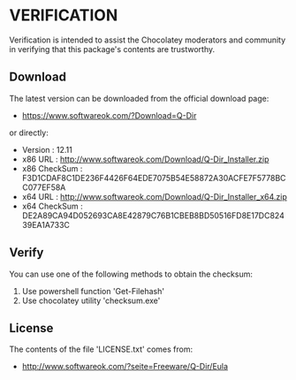 # VERIFICATION
Verification is intended to assist the Chocolatey moderators and community in verifying that this package's contents are trustworthy.

## Download
The latest version can be downloaded from the official download page:
- https://www.softwareok.com/?Download=Q-Dir

or directly:
- Version      : 12.11
- x86 URL      : http://www.softwareok.com/Download/Q-Dir_Installer.zip
- x86 CheckSum : F3D1CDAF8C1DE236F4426F64EDE7075B54E58872A30ACFE7F5778BCC077EF58A
- x64 URL      : http://www.softwareok.com/Download/Q-Dir_Installer_x64.zip
- x64 CheckSum : DE2A89CA94D052693CA8E42879C76B1CBEB8BD50516FD8E17DC82439EA1A733C

## Verify
You can use one of the following methods to obtain the checksum:
1. Use powershell function 'Get-Filehash'
2. Use chocolatey utility 'checksum.exe'


## License
The contents of the file 'LICENSE.txt' comes from:
- http://www.softwareok.com/?seite=Freeware/Q-Dir/Eula
